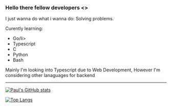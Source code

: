 
### Hello there fellow developers <>
I just wanna do what i wanna do: Solving problems.

Curently learning:
<ul>
  <li>Go/li>
  <li>Typescript</li>
  <li>C</li>
  <li>Python</li>
  <li>Bash</li>
</ul>

Mainly I'm looking into Typescript due to Web Development, However I'm considering other lanaguages for backend

<hr>

[![Paul's GitHub stats](https://github-readme-stats.vercel.app/api?username=Super-Fusiom&show_icons=true&theme=dark)](https://github.com/anuraghazra/github-readme-stats)

[![Top Langs](https://github-readme-stats.vercel.app/api/top-langs/?username=Super-Fusiom&theme=dark)](https://github.com/anuraghazra/github-readme-stats)

<!--
**Super-Fusiom/Super-Fusiom** is a ✨ _special_ ✨ repository because its `README.md` (this file) appears on your GitHub profile.

Here are some ideas to get you started:

- 🔭 I’m currently working on ...
- 🌱 I’m currently learning ...
- 👯 I’m looking to collaborate on ...
- 🤔 I’m looking for help with ...
- 💬 Ask me about ...
- 📫 How to reach me: ...
- 😄 Pronouns: ...
- ⚡ Fun fact: ...
-->
